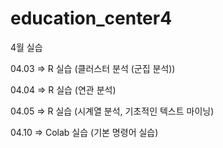 # education_center4

4월 실습

04.03 => R 실습 (클러스터 분석 (군집 분석))

04.04 => R 실습 (연관 분석)

04.05 => R 실습 (시계열 분석, 기초적인 텍스트 마이닝)

04.10 => Colab 실습 (기본 명령어 실습)
